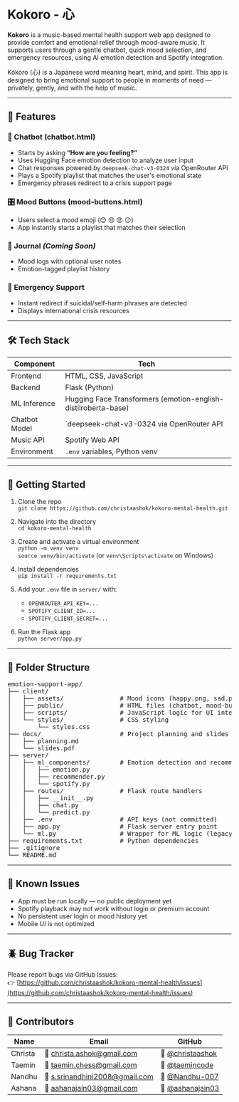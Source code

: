 # Kokoro - 心

**Kokoro** is a music-based mental health support web app designed to provide comfort and emotional relief through mood-aware music. It supports users through a gentle chatbot, quick mood selection, and emergency resources, using AI emotion detection and Spotify integration.

Kokoro (心) is a Japanese word meaning heart, mind, and spirit.
This app is designed to bring emotional support to people in moments of need — privately, gently, and with the help of music.

---

## 🌟 Features

### 🧠 Chatbot (chatbot.html)
- Starts by asking **“How are you feeling?”**
- Uses Hugging Face emotion detection to analyze user input
- Chat responses powered by `deepseek-chat-v3-0324` via OpenRouter API
- Plays a Spotify playlist that matches the user's emotional state
- Emergency phrases redirect to a crisis support page

### 🎛️ Mood Buttons (mood-buttons.html)
- Users select a mood emoji (😊 😢 😡 😐)
- App instantly starts a playlist that matches their selection

### 📓 Journal *(Coming Soon)*
- Mood logs with optional user notes
- Emotion-tagged playlist history

### 🚨 Emergency Support
- Instant redirect if suicidal/self-harm phrases are detected
- Displays international crisis resources

---

## 🛠️ Tech Stack

| Component     | Tech |
|---------------|------|
| Frontend      | HTML, CSS, JavaScript |
| Backend       | Flask (Python) |
| ML Inference  | Hugging Face Transformers (emotion-english-distilroberta-base) |
| Chatbot Model | `deepseek-chat-v3-0324 via OpenRouter API |
| Music API     | Spotify Web API |
| Environment   | `.env` variables, Python venv |

---

## 🚀 Getting Started
1. Clone the repo  
   `git clone https://github.com/christaashok/kokoro-mental-health.git`

2. Navigate into the directory  
   `cd kokoro-mental-health`

3. Create and activate a virtual environment  
   `python -m venv venv`  
   `source venv/bin/activate` (or `venv\Scripts\activate` on Windows)

4. Install dependencies  
   `pip install -r requirements.txt`

5. Add your `.env` file in `server/` with:
   - `OPENROUTER_API_KEY=...`
   - `SPOTIFY_CLIENT_ID=...`
   - `SPOTIFY_CLIENT_SECRET=...`

6. Run the Flask app  
   `python server/app.py`

---

## 📁 Folder Structure
<pre>
emotion-support-app/
├── client/
│   ├── assets/               # Mood icons (happy.png, sad.png, etc.)
│   ├── public/               # HTML files (chatbot, mood-buttons, etc.)
│   ├── scripts/              # JavaScript logic for UI interactions
│   └── styles/               # CSS styling
│       └── styles.css
├── docs/                     # Project planning and slides
│   ├── planning.md
│   └── slides.pdf
├── server/
│   ├── ml_components/        # Emotion detection and recommendation
│   │   ├── emotion.py
│   │   ├── recommender.py
│   │   └── spotify.py
│   ├── routes/               # Flask route handlers
│   │   ├── __init__.py
│   │   ├── chat.py
│   │   └── predict.py
│   ├── .env                  # API keys (not committed)
│   ├── app.py                # Flask server entry point
│   └── ml.py                 # Wrapper for ML logic (legacy or central logic)
├── requirements.txt          # Python dependencies
├── .gitignore
└── README.md
</pre>
---

## 🧪 Known Issues

- App must be run locally — no public deployment yet
- Spotify playback may not work without login or premium account
- No persistent user login or mood history yet
- Mobile UI is not optimized

---

## 🪲 Bug Tracker

Please report bugs via GitHub Issues:  
👉 [https://github.com/christaashok/kokoro-mental-health/issues](https://github.com/christaashok/kokoro-mental-health/issues)

---

## 👥 Contributors

| Name    | Email                          | GitHub              |
|---------|--------------------------------|----------------------|
| Christa | 💌 christa.ashok@gmail.com     | 🐙 [@christaashok](https://github.com/christaashok) |
| Taemin  | 💌 taemin.chess@gmail.com      | 🐙 [@taemincode](https://github.com/taemincode)     |
| Nandhu  | 💌 s.srinandhini2008@gmail.com | 🐙 [@Nandhu-007](https://github.com/Nandhu-007)     |
| Aahana  | 💌 aahanajain03@gmail.com      | 🐙 [@aahanajain03](https://github.com/aahanajain03) |
